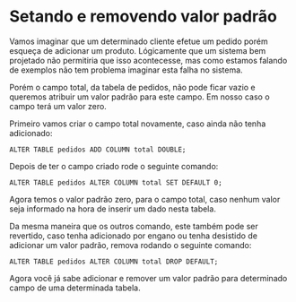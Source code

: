 # Setando e removendo valor padrão

Vamos imaginar que um determinado cliente efetue um pedido porém esqueça de adicionar um produto. Lógicamente que um sistema bem projetado não permitiria que isso acontecesse, mas como estamos falando de exemplos não tem problema imaginar esta falha no sistema.

Porém o campo total, da tabela de pedidos, não pode ficar vazio e queremos atribuir um valor padrão para este campo. Em nosso caso o campo terá um valor zero.

Primeiro vamos criar o campo total novamente, caso ainda não tenha adicionado:

```
ALTER TABLE pedidos ADD COLUMN total DOUBLE;
```

Depois de ter o campo criado rode o seguinte comando:

```
ALTER TABLE pedidos ALTER COLUMN total SET DEFAULT 0;
```

Agora temos o valor padrão zero, para o campo total, caso nenhum valor seja informado na hora de inserir um dado nesta tabela.

Da mesma maneira que os outros comando, este também pode ser revertido, caso tenha adicionado por engano ou tenha desistido de adicionar um valor padrão, remova rodando o seguinte comando:

```
ALTER TABLE pedidos ALTER COLUMN total DROP DEFAULT;
```

Agora você já sabe adicionar e remover um valor padrão para determinado campo de uma determinada tabela.